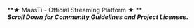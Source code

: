 **★	 MaasTi - Official Streaming Platform ★	**<br />
***Scroll Down for Community Guidelines and Project Licenses.***

